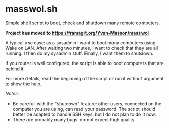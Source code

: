 # masswol.sh
Simple shell script to boot, check and shutdown many remote computers.

**Project has moved to https://framagit.org/Yvan-Masson/masswol**

A typical use case: as a sysadmin I want to boot many computers using
Wake on LAN. After waiting two minutes, I want to check that they are
all running. I then do my sysadmin stuff. Finally, I want them to
shutdown.

If you router is well configured, the script is able to boot computers
that are behind it.

For more details, read the beginning of the script or run it without
argument to show the help.

*Notes*:
- Be carefull with the "shutdown" feature: other users, connected on the
computer you are using, can read your password. The script should
better be adapted to handle SSH keys, but I do not plan to do it now.
- There are probably many bugs: do not expect high quality





